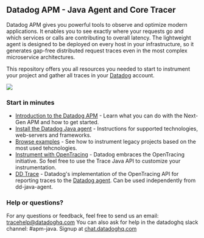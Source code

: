 ## Datadog APM - Java Agent and Core Tracer

Datadog APM gives you powerful tools to observe and optimize modern applications. 
It enables you to see exactly where your requests go and which services or calls are contributing to overall latency. 
The lightweight agent is designed to be deployed on every host in your infrastructure, 
so it generates gap-free distributed request traces even in the most complex microservice architectures.
 
This repository offers you all resources you needed to start to instrument your project and
gather all traces in your [Datadog](https://app.datadoghq.com) account.

![](https://datadog-live.imgix.net/img/blog/set-and-monitor-slas/a-postgres-90-percent.png?fit=max)


### Start in minutes

* [Introduction to the Datadog APM](https://www.datadoghq.com/apm/) - Learn what you can do with the Next-Gen APM and how to get started.
* [Install the Datadog Java agent](dd-java-agent) - Instructions for supported technologies, web-servers and frameworks.
* [Browse examples](dd-trace-examples) - See how to instrument legacy projects based on the most used tehcnologies.
* [Instrument with OpenTracing](https://github.com/opentracing/opentracing-java) - Datadog embraces the OpenTracing initiative. So feel free to use the Trace Java API to customize your instrumentation.
* [DD Trace](dd-trace) - Datadog's implementation of the OpenTracing API for reporting traces to the [Datadog agent](https://github.com/DataDog/datadog-trace-agent).  Can be used independently from dd-java-agent. 

### Help or questions? 
 
For any questions or feedback, feel free to send us an email: tracehelp@datadoghq.com
You can also ask for help in the datadoghq slack channel: #apm-java.  Signup at [chat.datadoghq.com](http://chat.datadoghq.com) 
